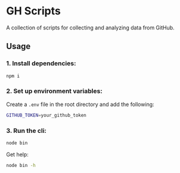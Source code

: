 # GH Scripts

A collection of scripts for collecting and analyzing data from GitHub.

## Usage

### 1. Install dependencies:

```sh
npm i
```

### 2. Set up environment variables:

Create a `.env` file in the root directory and add the following:

```sh
GITHUB_TOKEN=your_github_token
```

### 3. Run the cli:

```sh
node bin
```

Get help:

```sh
node bin -h
```
